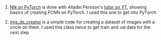 1. [NN on PyTorch](https://github.com/Nedcel/PyTorch-NN/blob/main/NN%20on%20PyTorch.ipynb) is done with Alladin Persson's [tutor on YT](https://www.youtube.com/watch?v=Jy4wM2X21u0&list=PLhhyoLH6IjfxeoooqP9rhU3HJIAVAJ3Vz&index=4), showing basics of creating FCNN on PyTorch. I used this one to get into PyTorch

2. [img_ds_creator](https://github.com/Nedcel/PyTorch-NN/blob/main/img_ds_creator.ipynb) is a simple code for creating a dataset of images with a circle on them. I used this class twice to get train and val data for the next step
